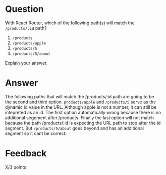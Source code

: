 # Question

With React Router, which of the following path(s) will match the `/products/:id` path?

1. `/products`
2. `/products/apple`
3. `/products/5`
4. `/products/5/about`

Explain your answer.

# Answer
The following paths that will match the /products/:id path are going to be the second and third option. `products/apple` and `/products/5` serve as the dynamic id value in the URL. Although apple is not a number, it can still be intepreted as an id. The first option automatically wrong because there is no additional segement after /products. Finally  the last option will not match because the path /products/:id is expecting the URL path to stop after the id segment. But `/products/5/about` goes beyond and has an additional segment so it cant be correct.


# Feedback

X/3 points

